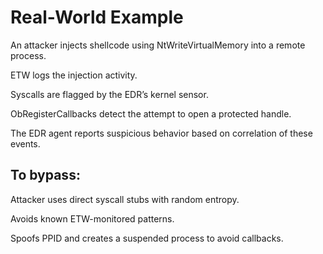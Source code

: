 # Real-World Example

An attacker injects shellcode using NtWriteVirtualMemory into a remote process.

ETW logs the injection activity.

Syscalls are flagged by the EDR’s kernel sensor.

ObRegisterCallbacks detect the attempt to open a protected handle.

The EDR agent reports suspicious behavior based on correlation of these events.

## To bypass:

Attacker uses direct syscall stubs with random entropy.

Avoids known ETW-monitored patterns.

Spoofs PPID and creates a suspended process to avoid callbacks.
